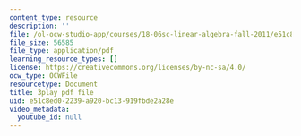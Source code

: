 ```yaml
---
content_type: resource
description: ''
file: /ol-ocw-studio-app/courses/18-06sc-linear-algebra-fall-2011/e51c8ed02239a920bc13919fbde2a28e_2IdtqGM6KWU.pdf
file_size: 56585
file_type: application/pdf
learning_resource_types: []
license: https://creativecommons.org/licenses/by-nc-sa/4.0/
ocw_type: OCWFile
resourcetype: Document
title: 3play pdf file
uid: e51c8ed0-2239-a920-bc13-919fbde2a28e
video_metadata:
  youtube_id: null
---
```

